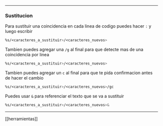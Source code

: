 
---

### Sustitucion

Para sustituir una coincidencia en cada linea de codigo puedes hacer `:` y luego escribir
```css
%s/<caracteres_a_sustituir>/<caracteres_nuevos>
```

Tambien puedes agregar una `/g` al final para que detecte mas de una coincidencia por linea

```css
%s/<caracteres_a_sustituir>/<caracteres_nuevos>
```

Tambien puedes agregar un `c` al final para que te pida confirmacion antes de hacer el cambio

```css
%s/<caracteres_a_sustituir>/<caracteres_nuevos>/gc
```

Puedes usar `&` para referenciar el texto que se va a sustituir

```css
%s/<caracteres_a_sustituir>/<caracteres_nuevos>&
```


---
[[herramientas]]